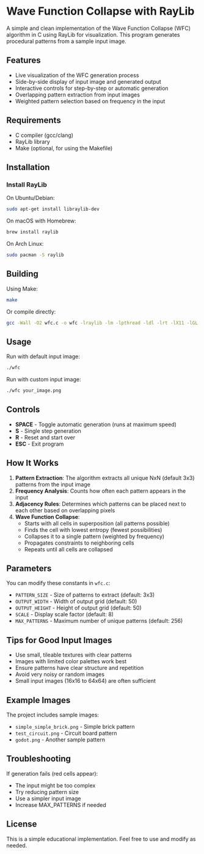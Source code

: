 # Wave Function Collapse with RayLib

A simple and clean implementation of the Wave Function Collapse (WFC) algorithm in C using RayLib for visualization. This program generates procedural patterns from a sample input image.

## Features

- Live visualization of the WFC generation process
- Side-by-side display of input image and generated output
- Interactive controls for step-by-step or automatic generation
- Overlapping pattern extraction from input images
- Weighted pattern selection based on frequency in the input

## Requirements

- C compiler (gcc/clang)
- RayLib library
- Make (optional, for using the Makefile)

## Installation

### Install RayLib

On Ubuntu/Debian:
```bash
sudo apt-get install libraylib-dev
```

On macOS with Homebrew:
```bash
brew install raylib
```

On Arch Linux:
```bash
sudo pacman -S raylib
```

## Building

Using Make:
```bash
make
```

Or compile directly:
```bash
gcc -Wall -O2 wfc.c -o wfc -lraylib -lm -lpthread -ldl -lrt -lX11 -lGL
```

## Usage

Run with default input image:
```bash
./wfc
```

Run with custom input image:
```bash
./wfc your_image.png
```

## Controls

- **SPACE** - Toggle automatic generation (runs at maximum speed)
- **S** - Single step generation
- **R** - Reset and start over
- **ESC** - Exit program

## How It Works

1. **Pattern Extraction**: The algorithm extracts all unique NxN (default 3x3) patterns from the input image
2. **Frequency Analysis**: Counts how often each pattern appears in the input
3. **Adjacency Rules**: Determines which patterns can be placed next to each other based on overlapping pixels
4. **Wave Function Collapse**: 
   - Starts with all cells in superposition (all patterns possible)
   - Finds the cell with lowest entropy (fewest possibilities)
   - Collapses it to a single pattern (weighted by frequency)
   - Propagates constraints to neighboring cells
   - Repeats until all cells are collapsed

## Parameters

You can modify these constants in `wfc.c`:

- `PATTERN_SIZE` - Size of patterns to extract (default: 3x3)
- `OUTPUT_WIDTH` - Width of output grid (default: 50)
- `OUTPUT_HEIGHT` - Height of output grid (default: 50)
- `SCALE` - Display scale factor (default: 8)
- `MAX_PATTERNS` - Maximum number of unique patterns (default: 256)

## Tips for Good Input Images

- Use small, tileable textures with clear patterns
- Images with limited color palettes work best
- Ensure patterns have clear structure and repetition
- Avoid very noisy or random images
- Small input images (16x16 to 64x64) are often sufficient

## Example Images

The project includes sample images:
- `simple_simple_brick.png` - Simple brick pattern
- `test_circuit.png` - Circuit board pattern
- `godot.png` - Another sample pattern

## Troubleshooting

If generation fails (red cells appear):
- The input might be too complex
- Try reducing pattern size
- Use a simpler input image
- Increase MAX_PATTERNS if needed

## License

This is a simple educational implementation. Feel free to use and modify as needed.